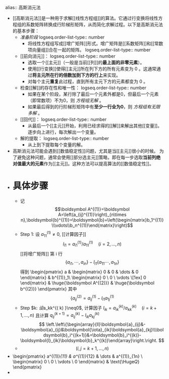alias:: 高斯消元法

- [[高斯消元法]]是一种用于求解[[线性方程组]]的算法。它通过行变换将线性方程组的系数矩阵转换成行阶梯形矩阵，从而简化求解过程。以下是高斯消元法的基本步骤：
	- *准备阶段* 
	  logseq.order-list-type:: number
		- 将线性方程组写成[[增广矩阵]]形式。增广矩阵是[[系数矩阵]]和[[常数项向量组]]合在一起的矩阵。
		  logseq.order-list-type:: number
	- [[前向消元]]：
	  logseq.order-list-type:: number
		- 选取一个[[主元]]（一般是当前[[列]]的**最上面的非零元素**）。
		- 使用[[行变换]]使得[[主元]]所在列下方的所有元素变为 0 。这通常通过**将主元所在行的倍数加到下方的行上**来实现。
		- 对每个主元**重复**此过程，直到所有主元下方的元素都变为 0 。
	- 检查[[解]]的存在性和唯一性：
	  logseq.order-list-type:: number
		- 如果在某个阶段，某行除了最后一个元素外都是0，但最后一个元素（即常数项）不为0，则 *方程组无解* 。
		- 如果最后得到的行阶梯形矩阵中有**至少一行全为0**，则 *方程组有无限多解* 。
	- [[回代]]：
	  logseq.order-list-type:: number
		- 从最后一个[[主元]]开始，利用已经求得的[[解]]来解出其他[[变量]]。
		  逐步向上进行，每次解出一个变量。
	- 解的提取：
	  logseq.order-list-type:: number
		- 从上到下提取每个变量的解。
- 高斯消元法可能会遇到[[数值稳定性]]问题，尤其是当[[主元]]很小的时候。
  为了避免这种问题，通常会使用[[部分选主元]]策略，即在每一步选取**当前列绝对值最大的元素**作为[[主元]]。这种方法可以提高算法的[[数值稳定性]]。
- # 具体步骤
	- 记 
	  $$\boldsymbol A^{(1)}=\boldsymbol A=\left(a_{ij}^{(1)}\right)_{n\times n},\boldsymbol{b}^{(1)}=\boldsymbol{b}=\left(\begin{matrix}b_1^{(1)}\\\vdots\\b_n^{(1)}\end{matrix}\right)$$
	- Step 1: 设 $a_{11}^{(1)}\neq0$, [[计算因子]] 
	  $$l_{i1}=a_{i1}^{(1)}/a_{11}^{(1)}\quad(i=2,...,n)$$ 
	  [[将增广矩阵]] 第 i 行
	  $$\{a_{i1},\cdots,a_{in}\} - l_{i1} \{a_{11}\cdots,a_{1n}\}$$
	  得到
	  \begin{pmatrix}
	   a & \begin{matrix} 0 & 0 & \dots & 0 \end{matrix} & b^{(1)}_1\\
	   \begin{matrix} 0 \\ 0 \\ \vdots \\[1ex] 0 \end{matrix} & \huge{\boldsymbol A^{(2)}} & \huge{\boldsymbol b^{(2)}}
	  \end{pmatrix}
	  其中
	  $$\left\{ a^{(2)}_{ij}= a^{(1)}_{ij}-l_{i1}a^{(1)}_{1j}\right.$$
	- Step $k: $设$a_kk^{( k) }\neq0$, 计算因子 $l_{ik}=a_{ik}^{(k)}/a_{kk}^{(k)}\quad(i=k+1,...,n)$ 且计算
	  $q_{ij}^{(k+1)}=a_{ij}^{(k)}-l_{ik}a_{kj}^{(k)}$
	  $$
	  \left.\left\{\begin{array}{ll}\boldsymbol{a}_{ij}&-\boldsymbol{a}_{ij}&\boldsymbol{\iota}_{ik}\boldsymbol{a}_{kj}\\\boldsymbol{b}_i^{(k+1)}&=\boldsymbol{b}_i^{(k)}-\boldsymbol{l}_{ik}\boldsymbol{b}_k^{(k)}\end{array}\right.\right.
	  $$
	- $$
	  (i,j=k+1,...,n)
	  $$
- \begin{pmatrix}
  a^{(1)}_{11} & a^{(1)}_{12} & \dots & a^{(1)}_{1n} \\
  \begin{matrix} 0 \\ 0 \\ \vdots \\ 0 \end{matrix} &  \text{\Huge$Q$}
  \end{pmatrix}
-